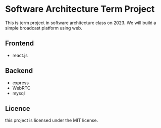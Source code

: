 # Software Architecture Term Project
This is term project in software architecture class on 2023.
We will build a simple broadcast platform using web.

## Frontend
- react.js

## Backend
- express
- WebRTC
- mysql

## Licence
this project is licensed under the MIT license.
